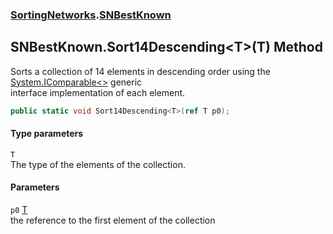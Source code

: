 ### [SortingNetworks](./SortingNetworks.md 'SortingNetworks').[SNBestKnown](./SortingNetworks-SNBestKnown.md 'SortingNetworks.SNBestKnown')
## SNBestKnown.Sort14Descending&lt;T&gt;(T) Method
Sorts a collection of 14 elements in descending order using the [System.IComparable&lt;&gt;](https://docs.microsoft.com/en-us/dotnet/api/System.IComparable-1 'System.IComparable`1') generic  
interface implementation of each element.  
```csharp
public static void Sort14Descending<T>(ref T p0);
```
#### Type parameters
<a name='SortingNetworks-SNBestKnown-Sort14Descending-T-(T)-T'></a>
`T`  
The type of the elements of the collection.  
  
#### Parameters
<a name='SortingNetworks-SNBestKnown-Sort14Descending-T-(T)-p0'></a>
`p0` [T](#SortingNetworks-SNBestKnown-Sort14Descending-T-(T)-T 'SortingNetworks.SNBestKnown.Sort14Descending&lt;T&gt;(T).T')  
the reference to the first element of the collection  
  
